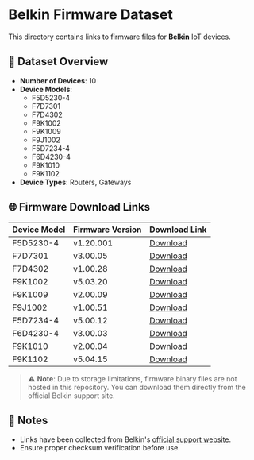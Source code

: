 # Belkin Firmware Dataset

This directory contains links to firmware files for **Belkin** IoT devices.

## 🔢 Dataset Overview

- **Number of Devices**: 10
- **Device Models**:
  - F5D5230-4
  - F7D7301
  - F7D4302
  - F9K1002
  - F9K1009
  - F9J1002
  - F5D7234-4
  - F6D4230-4
  - F9K1010
  - F9K1102
- **Device Types**: Routers, Gateways

## 🌐 Firmware Download Links

| Device Model | Firmware Version | Download Link                                                                                 |
|--------------|------------------|-----------------------------------------------------------------------------------------------|
| F5D5230-4    | v1.20.001        | [Download](https://www.belkin.com/support-article/?articleNum=4784)                           |
| F7D7301      | v3.00.05         | [Download](https://www.belkin.com/cn/support-article/?articleNum=4660)                        |
| F7D4302      | v1.00.28         | [Download](https://www.belkin.com/my/support-article?articleNum=4731)                         |
| F9K1002      | v5.03.20         | [Download](https://www.belkin.com/in/support-article?articleNum=4818)                         |
| F9K1009      | v2.00.09         | [Download](https://www.belkin.com/support-article/?articleNum=109400)                         |
| F9J1002      | v1.00.51         | [Download](https://www.belkin.com/support-article/?articleNum=4928)                           |
| F5D7234-4    | v5.00.12         | [Download](https://www.belkin.com/support-article/?articleNum=5155)                           |
| F6D4230-4    | v3.00.03         | [Download](https://www.belkin.com/support-article/?articleNum=4575)                           |
| F9K1010      | v2.00.04         | [Download](https://www.belkin.com/support-article/?articleNum=156290)                         |
| F9K1102      | v5.04.15         | [Download](https://www.belkin.com/au/support-article?articleNum=4747)                         |

> ⚠️ **Note**: Due to storage limitations, firmware binary files are not hosted in this repository. You can download them directly from the official Belkin support site.

## 📝 Notes

- Links have been collected from Belkin's [official support website](https://www.belkin.com/support/).
- Ensure proper checksum verification before use.

